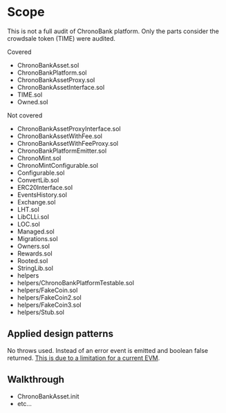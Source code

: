 
# Scope

This is not a full audit of ChronoBank platform. Only the parts consider the crowdsale token (TIME) were audited.

Covered

* ChronoBankAsset.sol
* ChronoBankPlatform.sol
* ChronoBankAssetProxy.sol
* ChronoBankAssetInterface.sol
* TIME.sol
* Owned.sol

Not covered

* ChronoBankAssetProxyInterface.sol
* ChronoBankAssetWithFee.sol
* ChronoBankAssetWithFeeProxy.sol
* ChronoBankPlatformEmitter.sol
* ChronoMint.sol
* ChronoMintConfigurable.sol
* Configurable.sol
* ConvertLib.sol
* ERC20Interface.sol
* EventsHistory.sol
* Exchange.sol
* LHT.sol
* LibCLLi.sol
* LOC.sol
* Managed.sol
* Migrations.sol
* Owners.sol
* Rewards.sol
* Rooted.sol
* StringLib.sol
* helpers
* helpers/ChronoBankPlatformTestable.sol
* helpers/FakeCoin.sol
* helpers/FakeCoin2.sol
* helpers/FakeCoin3.sol
* helpers/Stub.sol

## Applied design patterns

No throws used. Instead of an error event is emitted and boolean false returned. [This is due to a limitation for a current EVM](https://github.com/ethereum/EIPs/issues/62).

## Walkthrough

* ChronoBankAsset.init
* etc...





